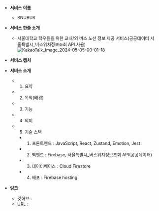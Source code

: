 - **서비스 이름**

  - SNUBUS

- **서비스 한줄 소개**

  - 서울대학교 학우들을 위한 교내/외 버스 노선 정보 제공 서비스(공공데이터 서울특별시\_버스위치정보조회 API 사용)
    ![KakaoTalk_Image_2024-05-05-00-01-18](https://github.com/hoooooojjjj/SNUBUS/assets/115417640/8f3802f9-7d6e-4e4d-9b01-4faeab7d2ade)

- **서비스 캡처**

- **서비스 소개**
  - 1. 요약
  - 2. 목적(배경)
  - 3. 기능
  - 4. 의미
  - 5. 기술 스택
    - 1. 프론트엔드 : JavaScript, React, Zustand, Emotion, Jest
    - 2. 백엔드 : Firebase, 서울특별시\_버스위치정보조회 API(공공데이터)
    - 3. 데이터베이스 : Cloud Firestore
    - 4. 배포 : Firebase hosting
- **링크**
  - 깃허브 :
  - URL :
